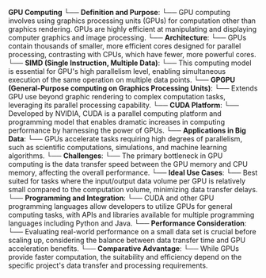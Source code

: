 **GPU Computing**
    └── **Definition and Purpose**:
        └── GPU computing involves using graphics processing units (GPUs) for computation other than graphics rendering. GPUs are highly efficient at manipulating and displaying computer graphics and image processing.
    └── **Architecture**:
        └── GPUs contain thousands of smaller, more efficient cores designed for parallel processing, contrasting with CPUs, which have fewer, more powerful cores.
    └── **SIMD (Single Instruction, Multiple Data)**:
        └── This computing model is essential for GPU's high parallelism level, enabling simultaneous execution of the same operation on multiple data points.
    └── **GPGPU (General-Purpose computing on Graphics Processing Units)**:
        └── Extends GPU use beyond graphic rendering to complex computation tasks, leveraging its parallel processing capability.
    └── **CUDA Platform**:
        └── Developed by NVIDIA, CUDA is a parallel computing platform and programming model that enables dramatic increases in computing performance by harnessing the power of GPUs.
    └── **Applications in Big Data**:
        └── GPUs accelerate tasks requiring high degrees of parallelism, such as scientific computations, simulations, and machine learning algorithms.
    └── **Challenges**:
        └── The primary bottleneck in GPU computing is the data transfer speed between the GPU memory and CPU memory, affecting the overall performance.
    └── **Ideal Use Cases**:
        └── Best suited for tasks where the input/output data volume per GPU is relatively small compared to the computation volume, minimizing data transfer delays.
    └── **Programming and Integration**:
        └── CUDA and other GPU programming languages allow developers to utilize GPUs for general computing tasks, with APIs and libraries available for multiple programming languages including Python and Java.
    └── **Performance Consideration**:
        └── Evaluating real-world performance on a small data set is crucial before scaling up, considering the balance between data transfer time and GPU acceleration benefits.
    └── **Comparative Advantage**:
        └── While GPUs provide faster computation, the suitability and efficiency depend on the specific project's data transfer and processing requirements.
